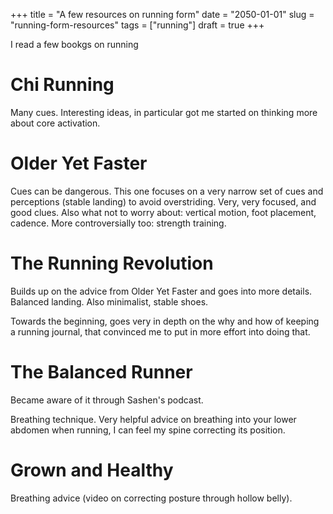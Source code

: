 +++
title = "A few resources on running form"
date = "2050-01-01"
slug = "running-form-resources"
tags = ["running"]
draft = true
+++

I read a few bookgs on running

# Chi Running

Many cues. Interesting ideas, in particular got me started on thinking more about core activation.

# Older Yet Faster

Cues can be dangerous. This one focuses on a very narrow set of cues and perceptions (stable landing) to avoid overstriding. Very, very focused, and good clues. Also what not to worry about: vertical motion, foot placement, cadence. More controversially too: strength training.

# The Running Revolution

Builds up on the advice from Older Yet Faster and goes into more details. Balanced landing. Also minimalist, stable shoes.

Towards the beginning, goes very in depth on the why and how of keeping a running journal, that convinced me to put in more effort into doing that.

# The Balanced Runner

Became aware of it through Sashen's podcast.

Breathing technique. Very helpful advice on breathing into your lower abdomen when running, I can feel my spine correcting its position.

# Grown and Healthy

Breathing advice (video on correcting posture through hollow belly).
